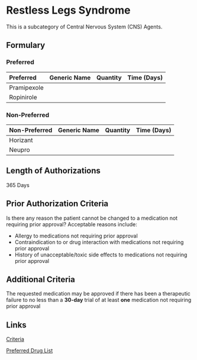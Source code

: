 # Restless Legs Syndrome

This is a subcategory of Central Nervous System (CNS) Agents.

## Formulary

### Preferred

| Preferred   | Generic Name | Quantity | Time (Days) |
| :---------- | :----------- | :------: | :---------: |
| Pramipexole |              |          |             |
| Ropinirole  |              |          |             |

### Non-Preferred

| Non-Preferred | Generic Name | Quantity | Time (Days) |
| :------------ | :----------- | :------: | :---------: |
| Horizant      |              |          |             |
| Neupro        |              |          |             |

## Length of Authorizations

365 Days

## Prior Authorization Criteria

Is there any reason the patient cannot be changed to a medication not requiring prior approval? Acceptable reasons include:

-   Allergy to medications not requiring prior approval
-   Contraindication to or drug interaction with medications not requiring prior approval
-   History of unacceptable/toxic side effects to medications not requiring prior approval

## Additional Criteria

The requested medication may be approved if there has been a therapeutic failure to no less than a **30-day** trial of at least **one** medication not requiring prior approval

## Links

[Criteria](https://pharmacy.medicaid.ohio.gov/sites/default/files/20221001_UPDL_Criteria_APPROVED.pdf#page=42)

[Preferred Drug List](https://pharmacy.medicaid.ohio.gov/sites/default/files/20221001_UPDL_APPROVED_.pdf#page=17)
